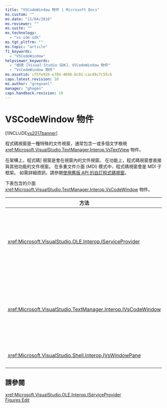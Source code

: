```yaml
---
title: "VSCodeWindow 物件 | Microsoft Docs"
ms.custom: ""
ms.date: "11/04/2016"
ms.reviewer: ""
ms.suite: ""
ms.technology: 
  - "vs-ide-sdk"
ms.tgt_pltfrm: ""
ms.topic: "article"
f1_keywords: 
  - "VSCodeWindow"
helpviewer_keywords: 
  - "檢視 [Visual Studio SDK]，VSCodeWindow 物件"
  - "VsCodeWindow 物件"
ms.assetid: cf5fe926-e784-4098-bc01-cac49c7c55c6
caps.latest.revision: 10
ms.author: "gregvanl"
manager: "ghogen"
caps.handback.revision: 10
---
```

# VSCodeWindow 物件
[!INCLUDE[vs2017banner](../code-quality/includes/vs2017banner.md)]

程式碼視窗是一種特殊的文件視窗，通常包含一或多個文字檢視 <xref:Microsoft.VisualStudio.TextManager.Interop.VsTextView> 物件。  
  
 在架構上，程式碼\] 視窗是會在視窗內的文件視窗。 在功能上，程式碼視窗會直接與其他功能的文件視窗。 在多重文件介面 \(MDI\) 模式中，程式碼視窗會是 MDI 子框架。 如需詳細資訊，請參閱[使用舊版 API 的自訂程式碼視窗](../extensibility/customizing-code-windows-by-using-the-legacy-api.md)。  
  
 下表包含的介面 <xref:Microsoft.VisualStudio.TextManager.Interop.VsCodeWindow> 物件。  
  
|方法|描述|  
|--------|--------|  
|<xref:Microsoft.VisualStudio.OLE.Interop.IServiceProvider>|提供一般存取機制來尋找全域唯一識別碼 \(GUID\) 識別的服務。|  
|<xref:Microsoft.VisualStudio.TextManager.Interop.IVsCodeWindow>|代表多個文件介面 \(MDI\) 子系包含一個或多個程式碼檢視。|  
|<xref:Microsoft.VisualStudio.Shell.Interop.IVsWindowPane>|填滿視窗框架。|  
  
## 請參閱  
 <xref:Microsoft.VisualStudio.OLE.Interop.IServiceProvider>   
 [Figures Edit](http://msdn.microsoft.com/zh-tw/f08872bd-fd9c-4e36-8cf2-a2a2622ef986)
